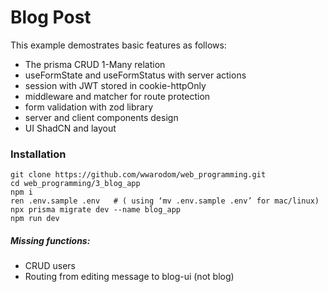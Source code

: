 # Blog Post

This example demostrates basic features as follows:
* The prisma CRUD 1-Many relation 
* useFormState and useFormStatus with server actions
* session with JWT stored in cookie-httpOnly 
* middleware and matcher for route protection
* form validation with zod library
* server and client components design
* UI ShadCN and layout

### Installation
```
git clone https://github.com/wwarodom/web_programming.git
cd web_programming/3_blog_app
npm i
ren .env.sample .env   # ( using ‘mv .env.sample .env’ for mac/linux)
npx prisma migrate dev --name blog_app
npm run dev
```

##### Missing functions: 
- CRUD users
- Routing from editing message to blog-ui (not blog)